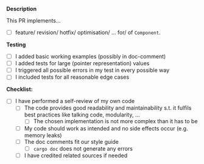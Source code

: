 **Description**

<!-- 
Please include a summary of the changes and which issue is fixed or which feature it added.
Please also include relevant motivation and context. List any dependencies that are required for this change.
-->

This PR implements...
- [ ] feature/ revision/ hotfix/ optimisation/ ...
for/ of `Component`.

<!--
If Connected to an issue, include:
Closes #(issue number)
-->

**Testing**

<!-- Please shortly describe how you tested your code and mark all you have done after -->

<!-- exclude any of the following if they do not apply -->
- [ ] I added basic working examples (possibly in doc-comment)
- [ ] I added tests for large (pointer representation) values
- [ ] I triggered all possible errors in my test in every possible way
- [ ] I included tests for all reasonable edge cases
<!-- Please add other tests if any other have been performed -->

**Checklist:**

<!-- This is a short summary of the things the programmer should always consider before merging-->

- [ ] I have performed a self-review of my own code
  - [ ] The code provides good readability and maintainability s.t. it fulfils best practices like talking code, modularity, ...
    - [ ] The chosen implementation is not more complex than it has to be
  - [ ] My code should work as intended and no side effects occur (e.g. memory leaks)
  - [ ] The doc comments fit our style guide
    - [ ] `cargo doc` does not generate any errors
  - [ ] I have credited related sources if needed
